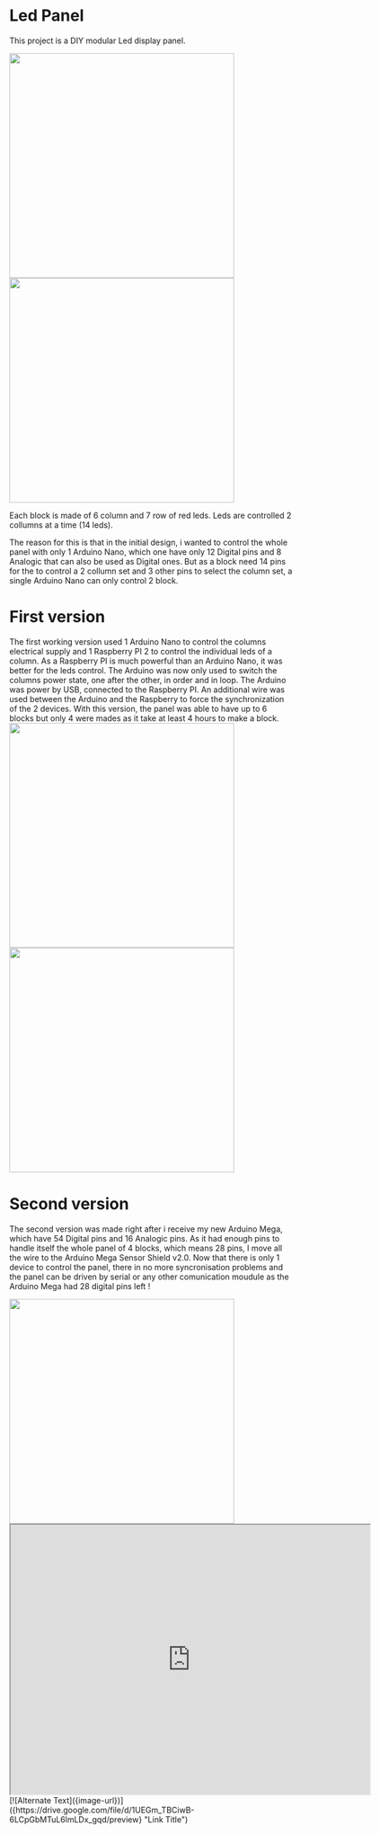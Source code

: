 # Led Panel

This project is a DIY modular Led  display panel.

<img src="https://drive.google.com/uc?export=view&id=1UnPm1QKkGF1uB3NWWZct8VQoxh-T0akj"  width="400">
<img src="https://drive.google.com/uc?export=view&id=1UR8-hqlbHrao7ooin5BcgDJj3_vgskam-T0akj"  width="400">

Each block is made of 6 column and 7 row of red leds. 
Leds are controlled 2 collumns at a time (14 leds). 

The reason for this is that in the initial design, i wanted to control the whole panel with only 1 Arduino Nano, which one have only 12 Digital pins and 8 Analogic that can also be used as Digital ones. But as a block need 14 pins for the to control a 2 collumn set and 3 other pins to select the column set, a single Arduino Nano can only control 2 block.

# First version
The first working version used 1 Arduino Nano to control the columns electrical supply and 1 Raspberry PI 2 to control the individual leds of a column.
As a Raspberry PI is much powerful than an Arduino Nano, it was better for the leds control. The Arduino was now only used to switch the columns power state, one after the other, in order and in loop.
The Arduino was power by USB, connected to the Raspberry PI.
An additional wire was used between the Arduino and the Raspberry to force the synchronization of the 2 devices.
With this version, the panel was able to have up to 6 blocks but only 4 were mades as it take at least 4 hours to make a block.
<img src="https://drive.google.com/uc?export=view&id=1V-hEK3XBeY7f6BWFu626sgiSU2cghhXj"  width="400">
<img src="https://drive.google.com/uc?export=view&id=1Vi3ADw90A8voVcZ_Hnqlt7qwa2Lr3HtD"  width="400">

# Second version
The second version was made right after i receive my new Arduino Mega, which have 54 Digital pins and 16 Analogic pins.
As it had enough pins to handle itself the whole panel of 4 blocks, which means 28 pins, I move all the wire to the Arduino Mega Sensor Shield v2.0.
Now that there is only 1 device to control the panel, there in no more syncronisation problems and the panel can be driven by serial or any other comunication moudule as the Arduino Mega had 28 digital pins left !

<img src="https://drive.google.com/uc?export=view&id=1UV1w-VNGknujMfFwQaMb4J9AQgGO6ySy"  width="400">
<iframe src="https://drive.google.com/file/d/1UEGm_TBCiwB-6LCpGbMTuL6lmLDx_gqd/preview" width="640" height="480"></iframe>
[![Alternate Text]({image-url})]({https://drive.google.com/file/d/1UEGm_TBCiwB-6LCpGbMTuL6lmLDx_gqd/preview} "Link Title")